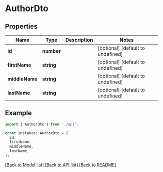 # AuthorDto

## Properties

| Name           | Type       | Description | Notes                             |
| -------------- | ---------- | ----------- | --------------------------------- |
| **id**         | **number** |             | [optional] [default to undefined] |
| **firstName**  | **string** |             | [optional] [default to undefined] |
| **middleName** | **string** |             | [optional] [default to undefined] |
| **lastName**   | **string** |             | [optional] [default to undefined] |

## Example

```typescript
import { AuthorDto } from './api';

const instance: AuthorDto = {
  id,
  firstName,
  middleName,
  lastName,
};
```

[[Back to Model list]](../README.md#documentation-for-models) [[Back to API list]](../README.md#documentation-for-api-endpoints) [[Back to README]](../README.md)
